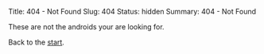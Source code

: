 Title: 404 - Not Found
Slug: 404
Status: hidden
Summary: 404 - Not Found

These are not the androids your are looking for.

Back to the [start][].

[start]: https://www.gonzalosaenz.com "Gonzalo Saenz"
